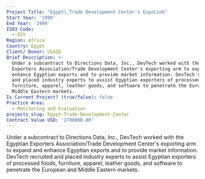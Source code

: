```yaml
---
Project Title: "Egypt\_Trade Development Center's ExpoLink"
Start Year: '1998'
End Year: '1999'
ISO3 Code:
  - EGY
Region: Africa
Country: Egypt
Client/ Donor: USAID
Brief Description: >-
  Under a subcontract to Directions Data, Inc., DevTech worked with the Egyptian
  Exporters Association/Trade Development Center's exporting arm to expand and
  enhance Egyptian exports and to provide market information. DevTech recruited
  and placed industry experts to assist Egyptian exporters of processed foods,
  furniture, apparel, leather goods, and software to penetrate the European and
  Middle Eastern markets.
Is Current Project? (true/false): false
Practice Area:
  - Monitoring and Evaluation
projects_slug: Egypt-Trade-Development-Center
Contract Value USD: '2700000.00'
---
```

Under a subcontract to Directions Data, Inc., DevTech worked with the Egyptian Exporters Association/Trade Development Center's exporting arm to expand and enhance Egyptian exports and to provide market information. DevTech recruited and placed industry experts to assist Egyptian exporters of processed foods, furniture, apparel, leather goods, and software to penetrate the European and Middle Eastern markets.